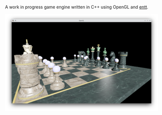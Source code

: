 A work in progress game engine written in C++ using OpenGL and [entt](https://github.com/skypjack/entt).

![A screenshot](screenshot.png)
